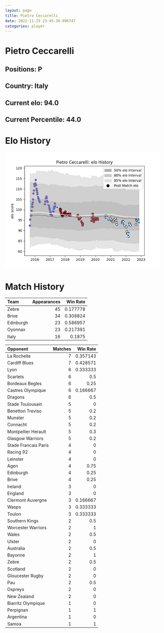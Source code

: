 ```yaml
---  
layout: page  
title: Pietro Ceccarelli  
date: 2022-11-15 23:45:30.096747  
categories: player  
---
```

# Pietro Ceccarelli

## Positions: P

## Country: Italy

## Current elo: 94.0

## Current Percentile: 44.0

# Elo History


![elo history](history_PietroCeccarelli.png)
# Match History


| Team      |   Appearances |   Win Rate |
|:----------|--------------:|-----------:|
| Zebre     |            45 |   0.177778 |
| Brive     |            34 |   0.308824 |
| Edinburgh |            23 |   0.586957 |
| Oyonnax   |            23 |   0.217391 |
| Italy     |            16 |   0.1875   |

| Opponent             |   Matches |   Win Rate |
|:---------------------|----------:|-----------:|
| La Rochelle          |         7 |   0.357143 |
| Cardiff Blues        |         7 |   0.428571 |
| Lyon                 |         6 |   0.333333 |
| Scarlets             |         6 |   0.5      |
| Bordeaux Begles      |         6 |   0.25     |
| Castres Olympique    |         6 |   0.166667 |
| Dragons              |         6 |   0.5      |
| Stade Toulousain     |         5 |   0        |
| Benetton Treviso     |         5 |   0.2      |
| Munster              |         5 |   0.2      |
| Connacht             |         5 |   0.2      |
| Montpellier Herault  |         5 |   0.3      |
| Glasgow Warriors     |         5 |   0.2      |
| Stade Francais Paris |         4 |   0        |
| Racing 92            |         4 |   0        |
| Leinster             |         4 |   0        |
| Agen                 |         4 |   0.75     |
| Edinburgh            |         4 |   0.25     |
| Brive                |         4 |   0.25     |
| Ireland              |         3 |   0        |
| England              |         3 |   0        |
| Clermont Auvergne    |         3 |   0.166667 |
| Wasps                |         3 |   0.333333 |
| Toulon               |         3 |   0.333333 |
| Southern Kings       |         2 |   0.5      |
| Worcester Warriors   |         2 |   1        |
| Wales                |         2 |   0.5      |
| Ulster               |         2 |   0        |
| Australia            |         2 |   0.5      |
| Bayonne              |         2 |   1        |
| Zebre                |         2 |   0.5      |
| Scotland             |         2 |   0        |
| Gloucester Rugby     |         2 |   0        |
| Pau                  |         2 |   0.5      |
| Ospreys              |         2 |   0        |
| New Zealand          |         2 |   0        |
| Biarritz Olympique   |         1 |   0        |
| Perpignan            |         1 |   1        |
| Argentina            |         1 |   0        |
| Samoa                |         1 |   1        |